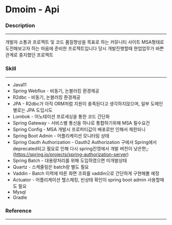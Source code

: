 # Dmoim - Api

### Description
---------------
개발자 소통과 프로젝트 및 코드 품질향상을 목표로 하는 커뮤니티 사이트
MSA형태로 도전해보고자 하는 마음에 준비한 프로젝트입니다
당시 개발진행할때 현업업무가 바쁜관계로 중지했던 프로젝트

### Skill
----------
* Java11
* Spring Webflux - 비동기, 논블러킹 환경제공
* R2dbc - 비동기, 논블러킹 환경제공
* JPA - R2dbc가 아직 ORM처럼 지원이 충족된다고 생각하지않으며, 일부 도메인별로는 JPA 도입시도
* Lombok - 어노테이션 프로세싱을 통한 코드 간단화
* Spring Gateway - 서비스별 통신을 하나로 통합하기위해 MSA 필수요건
* Spring Config - MSA 개발시 프로퍼티값이 배포로만 인해서 제한되니 
* Spring Boot Admin - 어플리케이션 모니터링 상태
* Spring Oauth Authorization - Oauth2 Authorization 구에서 Spring에서 deprecated되고 필요로 인해 다시 spring진영에서 개발 버전이 낮은편;; (https://spring.io/projects/spring-authorization-server)
* Spring Batch - 대용량처리를 위해 도입하였으면 미개발상태
* Quartz - 스케줄링은 batch랑 별도 필요
* Vaddin - Batch 이력에 따른 화면 조회를 vaddin으로 간단하게 구현해볼 예정
* Actuator - 어플리케이션 헬스체킹, 빈상태 확인이 spring boot admin 사용할때도 필요
* Mysql
* Gradle



### Reference
---------------
